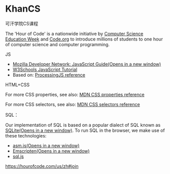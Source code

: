 # KhanCS
可汗学院CS课程

The 'Hour of Code' is a nationwide initiative by [Computer Science Education Week](http://csedweek.org/) and [Code.org](http://www.code.org/) to introduce millions of students to one hour of computer science and computer programming.

JS

- [Mozilla Developer Network: JavaScript Guide(Opens in a new window)](https://developer.mozilla.org/en-US/docs/Web/JavaScript/Guide)
- [W3Schools JavaScript Tutorial](http://www.w3schools.com/js/)
- Based on: [ProcessingJS reference](http://processingjs.org/reference/)

HTML+CSS

For more CSS properties, see also: [MDN CSS properties reference](https://developer.mozilla.org/en-US/docs/Web/CSS/CSS_Properties_Reference)

For more CSS selectors, see also: [MDN CSS selectors reference](https://developer.mozilla.org/en-US/docs/Web/CSS/Reference#Selectors)

SQL：

Our implementation of SQL is based on a popular dialect of SQL known as [SQLite(Opens in a new window)](https://www.sqlite.org/).
To run SQL in the browser, we make use of these technologies:

- [asm.js(Opens in a new window)](http://asmjs.org/)
- [Emscripten(Opens in a new window)](https://github.com/kripken/emscripten)
- [sql.js](https://github.com/kripken/sql.js/)

https://hourofcode.com/us/zh#join

